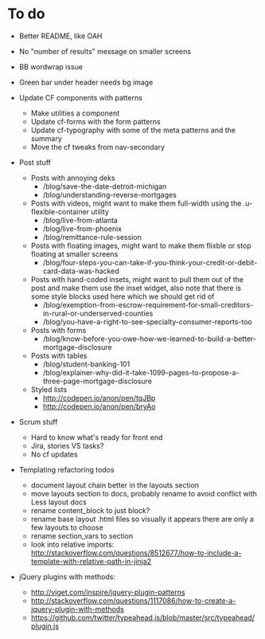 # To do

- Better README, like OAH
- No "number of results" message on smaller screens
- BB wordwrap issue
- Green bar under header needs bg image
- Update CF components with patterns
  - Make utilities a component
  - Update cf-forms with the form patterns
  - Update cf-typography with some of the meta patterns and the summary
  - Move the cf tweaks from nav-secondary

- Post stuff
  - Posts with annoying deks
    - /blog/save-the-date-detroit-michigan
    - /blog/understanding-reverse-mortgages
  - Posts with videos, might want to make them full-width using the
    .u-flexible-container utility
    - /blog/live-from-atlanta
    - /blog/live-from-phoenix
    - /blog/remittance-rule-session
  - Posts with floating images, might want to make them flixble or stop floating
    at smaller screens
    - /blog/four-steps-you-can-take-if-you-think-your-credit-or-debit-card-data-was-hacked
  - Posts with hand-coded insets, might want to pull them out of the post and
    make them use the inset widget, also note that there is some style blocks
    used here which we should get rid of
    - /blog/exemption-from-escrow-requirement-for-small-creditors-in-rural-or-underserved-counties
    - /blog/you-have-a-right-to-see-specialty-consumer-reports-too
  - Posts with forms
    - /blog/know-before-you-owe-how-we-learned-to-build-a-better-mortgage-disclosure
  - Posts with tables
    - /blog/student-banking-101
    - /blog/explainer-why-did-it-take-1099-pages-to-propose-a-three-page-mortgage-disclosure
  - Styled lists
    - http://codepen.io/anon/pen/tqJBp
    - http://codepen.io/anon/pen/bryAo

- Scrum stuff
  - Hard to know what's ready for front end
  - Jira, stories VS tasks?
  - No cf updates

- Templating refactoring todos
  - document layout chain better in the layouts section
  - move layouts section to docs, probably rename to avoid conflict with Less layout docs
  - rename content_block to just block?
  - rename base layout .html files so visually it appears there are only a few layouts to choose
  - rename section_vars to section
  - look into relative imports: http://stackoverflow.com/questions/8512677/how-to-include-a-template-with-relative-path-in-jinja2

- jQuery plugins with methods:
  - http://viget.com/inspire/jquery-plugin-patterns
  - http://stackoverflow.com/questions/1117086/how-to-create-a-jquery-plugin-with-methods
  - https://github.com/twitter/typeahead.js/blob/master/src/typeahead/plugin.js
